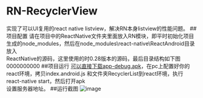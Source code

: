 # RN-RecyclerView
实现了可以UI复用的react native listview，解决RN本身listview的性能问题。
##项目配置
请在项目中的ReactNative文件夹里面放入RN模块，即平时初始化项目生成的node_modules，然后在node_modules\react-native\ReactAndroid目录放入<br>
ReactNative的源码，这里使用的时0.28版本的源码，最后目录结构如下图
0000000000
##项目运行
[可以直接下载app-debug.apk](https://github.com/iceskyblue/RN-RecyclerView/blob/master/app-debug.apk)，在pc上配置好你的react环境，拷贝index.android.js 和文件夹RecyclerList到react环境，执行react-native start，然后打开apk<br>设置服务器地址。
##运行截图
 ![image](https://github.com/iceskyblue/RN-RecyclerView/blob/master/Screenshot.png)
